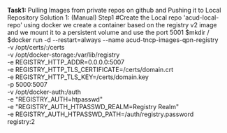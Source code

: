 **Task1:**
Pulling Images from private repos on github and Pushing it to Local Repository
Solution 1: (Manual)
Step1
#Create the Local repo 'acud-local-repo' using docker we create a container based on the registry v2 image and we mount it to a persistent volume and use the port 5001
$mkdir /
$docker run -d --restart=always --name acud-tncp-images-qpn-registry \
  -v /opt/certs/:/certs \
  -v /opt/docker-storage:/var/lib/registry \
  -e REGISTRY_HTTP_ADDR=0.0.0.0:5007 \
  -e REGISTRY_HTTP_TLS_CERTIFICATE=/certs/domain.crt \
  -e REGISTRY_HTTP_TLS_KEY=/certs/domain.key \
  -p 5000:5007 \
  -v /opt/docker-auth:/auth \
  -e "REGISTRY_AUTH=htpasswd" \
  -e "REGISTRY_AUTH_HTPASSWD_REALM=Registry Realm" \
  -e REGISTRY_AUTH_HTPASSWD_PATH=/auth/registry.password \
  registry:2
